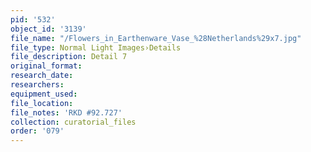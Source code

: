 ```yaml
---
pid: '532'
object_id: '3139'
file_name: "/Flowers_in_Earthenware_Vase_%28Netherlands%29x7.jpg"
file_type: Normal Light Images›Details
file_description: Detail 7
original_format:
research_date:
researchers:
equipment_used:
file_location:
file_notes: 'RKD #92.727'
collection: curatorial_files
order: '079'
---
```


